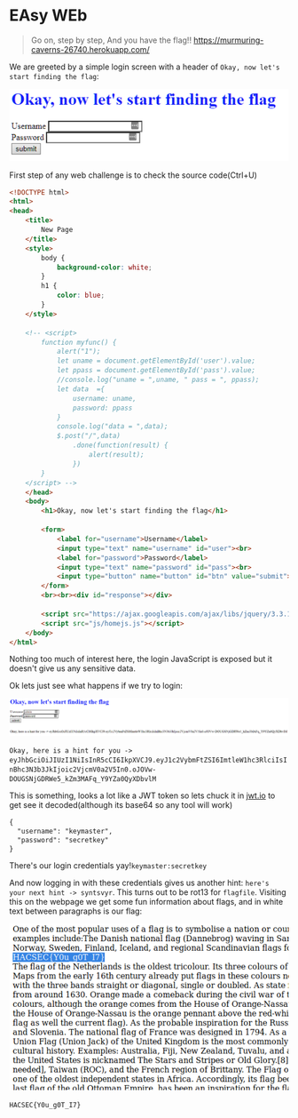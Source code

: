 # EAsy WEb

> Go on, step by step,
And you have the flag!!
https://murmuring-caverns-26740.herokuapp.com/

We are greeted by a simple login screen with a header of `Okay, now let's start finding the flag`:

![webPage](Images/EasyWeb/webPage.png)

First step of any web challenge is to check the source code(Ctrl+U)
```html
<!DOCTYPE html>
<html>
<head>
	<title>
		New Page
	</title>
	<style>
		body {
			background-color: white;
		}
		h1 {
			color: blue;
		}
	</style>

	<!-- <script>
		function myfunc() {
			alert("1");
			let uname = document.getElementById('user').value;
			let ppass = document.getElementById('pass').value;
			//console.log("uname = ",uname, " pass = ", ppass);
			let data  ={
				username: uname,
				password: ppass
			}
			console.log("data = ",data);
			$.post("/",data)
				.done(function(result) {
					alert(result);
				})
		}
	</script> -->
	</head>
	<body>
		<h1>Okay, now let's start finding the flag</h1>

		<form>
			<label for="username">Username</label>
			<input type="text" name="username" id="user"><br>
			<label for="password">Password</label>
			<input type="text" name="password" id="pass"><br>
			<input type="button" name="button" id="btn" value="submit">
		</form>
		<br><br><div id="response"></div>

		<script src="https://ajax.googleapis.com/ajax/libs/jquery/3.3.1/jquery.min.js"></script>
		<script src="js/homejs.js"></script>
	</body>
</html>
```

Nothing too much of interest here, the login JavaScript is exposed but it doesn't give us any sensitive data.

Ok lets just see what happens if we try to login:

![login](Images/EasyWeb/login.png)

`Okay, here is a hint for you -> eyJhbGciOiJIUzI1NiIsInR5cCI6IkpXVCJ9.eyJ1c2VybmFtZSI6ImtleW1hc3RlciIsInBhc3N3b3JkIjoic2VjcmV0a2V5In0.oJOVw-DOUGSNjGDRWe5_kZm3MAFq_Y9YZa0QyXDbvlM`

This is something, looks a lot like a JWT token so lets chuck it in [jwt.io](https://jwt.io/) to get see it decoded(although its base64 so any tool will work)
```
{
  "username": "keymaster",
  "password": "secretkey"
}
```

There's our login credentials yay!`keymaster:secretkey`

And now logging in with these credentials gives us another hint:
`here's your next hint -> syntsvyr`. This turns out to be rot13 for `flagfile`. Visiting this on the webpage we get some fun information about flags, and in white text between paragraphs is our flag:

![flag](Images/EasyWeb/flag.png)

`HACSEC{Y0u_g0T_I7}
`
